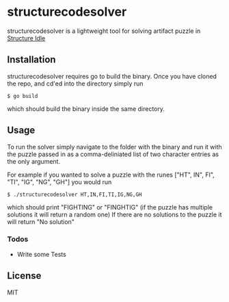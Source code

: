 # structurecodesolver

structurecodesolver is a lightweight tool for solving artifact puzzle in [Structure Idle](http://structure.zefiris.su/)

## Installation

structurecodesolver requires go to build the binary.
Once you have cloned the repo, and cd'ed into the directory simply run
```
$ go build
```

which should build the binary inside the same directory.

## Usage

To run the solver simply navigate to the folder with the binary and run it with the puzzle passed in as a comma-deliniated list of two character entries as the only argument.

For example if you wanted to solve a puzzle with the runes ["HT", IN", FI", "TI", "IG", "NG", "GH"] you would run
```
$ ./structurecodesolver HT,IN,FI,TI,IG,NG,GH
```

which should print "FIGHTING" or "FINGHTIG" (if the puzzle has multiple solutions it will return a random one)
If there are no solutions to the puzzle it will return "No solution"

### Todos

 - Write some Tests

License
----

MIT
